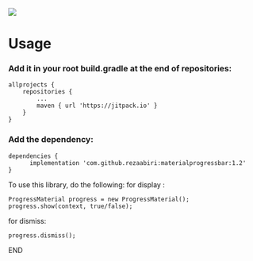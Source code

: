 ![](https://s17.picofile.com/file/8426299918/Screenshot_2021_02_26_20_00_38_548_ir_cenlearn_progressbarcustom.jpg)



# Usage


### Add it in your root build.gradle at the end of repositories:

```
allprojects {
	repositories {
		...
		maven { url 'https://jitpack.io' }
	}
}
```

### Add the dependency:

```
dependencies {
      implementation 'com.github.rezaabiri:materialprogressbar:1.2'
}
```

To use this library, do the following:
for display :

```
ProgressMaterial progress = new ProgressMaterial();
progress.show(context, true/false);
```
for dismiss:

```
progress.dismiss();
```
END